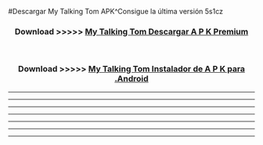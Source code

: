 #Descargar My Talking Tom  APK^Consigue la última versión 5s1cz



<div align="center">
<h3>Download >>>>> <a href="https://es-sites.web.app/?es= My Talking Tom ">My Talking Tom  Descargar A P K Premium</a></h3><br>

<h3>Download >>>>> <a href="https://es-sites.web.app/?es= My Talking Tom ">My Talking Tom  Instalador de A P K para .Android</a></h3>
</div>


----------------------------------------------------------

----------------------------------------------------------

----------------------------------------------------------

----------------------------------------------------------

----------------------------------------------------------

----------------------------------------------------------

----------------------------------------------------------


